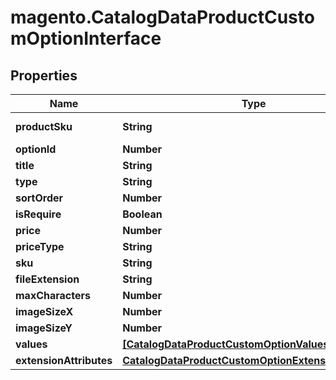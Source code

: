 # magento.CatalogDataProductCustomOptionInterface

## Properties
Name | Type | Description | Notes
------------ | ------------- | ------------- | -------------
**productSku** | **String** | Product SKU | 
**optionId** | **Number** | Option id | [optional] 
**title** | **String** | Option title | 
**type** | **String** | Option type | 
**sortOrder** | **Number** | Sort order | 
**isRequire** | **Boolean** | Is require | 
**price** | **Number** | Price | [optional] 
**priceType** | **String** | Price type | [optional] 
**sku** | **String** | Sku | [optional] 
**fileExtension** | **String** |  | [optional] 
**maxCharacters** | **Number** |  | [optional] 
**imageSizeX** | **Number** |  | [optional] 
**imageSizeY** | **Number** |  | [optional] 
**values** | [**[CatalogDataProductCustomOptionValuesInterface]**](CatalogDataProductCustomOptionValuesInterface.md) |  | [optional] 
**extensionAttributes** | [**CatalogDataProductCustomOptionExtensionInterface**](CatalogDataProductCustomOptionExtensionInterface.md) |  | [optional] 


